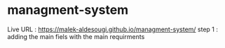 # managment-system


Live URL :  https://malek-aldesougi.github.io/managment-system/
step 1 : adding the main fiels with the main requirments 



